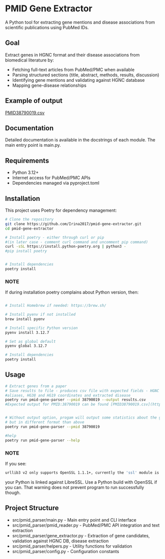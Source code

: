 # PMID Gene Extractor

A Python tool for extracting gene mentions and disease associations from scientific publications using PubMed IDs.

## Goal

Extract genes in HGNC format and their disease associations from biomedical literature by:
- Fetching full-text articles from PubMed/PMC when available
- Parsing structured sections (title, abstract, methods, results, discussion)
- Identifying gene mentions and validating against HGNC database
- Mapping gene-disease relationships

## Example of output

[PMID38790019.csv](https://github.com/Irina2017/pmid-gene-extractor/blob/main/PMID38790019.csv)

## Documentation
Detailed documentation is available in the docstrings of each module. The main entry point is main.py.

## Requirements
 - Python 3.12+
 - Internet access for PubMed/PMC APIs
 - Dependencies managed via pyproject.toml

## Installation

This project uses Poetry for dependency management:

```bash
# Clone the repository
git clone https://github.com/Irina2017/pmid-gene-extractor.git
cd pmid-gene-extractor

# Install poetry - either through curl or pip
#(in later case - comment curl command and uncomment pip command)
curl -sSL https://install.python-poetry.org | python3 -
#pip install poetry


# Install dependencies
poetry install

```

### NOTE

 If during installation poetry complains about Python version, then:
```bash

# Install Homebrew if needed: https://brew.sh/

# Install pyenv if not installed
brew install pyenv

# Install specific Python version
pyenv install 3.12.7

# Set as global default
pyenv global 3.12.7

# Install dependencies
poetry install

```


## Usage

```bash
# Extract genes from a paper
# Save results to file - produces csv file with expected fields - HGNC id, HGNC gene symbol,
#aliases, HG38 and HG19 coordinates and extracted disease
poetry run pmid-gene-parser --pmid 38790019 --output results.csv
#Expected output for PMID:38790019 can be found [PMID38790019.csv](https://github.com/Irina2017/pmid-gene-extractor/blob/main/PMID38790019.csv)


# Without output option, progam will output some statistics about the genes
# but in different format than above
poetry run pmid-gene-parser --pmid 38790019

#help
poetry run pmid-gene-parser --help
```

### NOTE

If you see:

```bash
urllib3 v2 only supports OpenSSL 1.1.1+, currently the 'ssl' module is compiled with 'LibreSSL ...'
```
your Python is linked against LibreSSL. Use a Python build with OpenSSL if you can.
That warning does not prevent program to run successfully though.

## Project Structure

- src/pmid_parser/main.py - Main entry point and CLI interface
- src/pmid_parser/pmid_reader.py - PubMed/PMC API integration and text extraction
- src/pmid_parser/gene_extractor.py - Extraction of gene candidates, validation against HGNC DB, disease extraction
- src/pmid_parser/helpers.py - Utility functions for validation
- src/pmid_parser/config.py - Configuration constants


